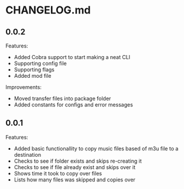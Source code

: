 # CHANGELOG.md

## 0.0.2

Features:

- Added Cobra support to start making a neat CLI
- Supporting config file
- Supporting flags
- Added mod file

Improvements:

- Moved transfer files into package folder
- Added constants for configs and error messages

## 0.0.1

Features:

- Added basic functionallity to copy music files based of m3u file to a destination
- Checks to see if folder exists and skips re-creating it
- Checks to see if file already exist and skips over it
- Shows time it took to copy over files
- Lists how many files was skipped and copies over
